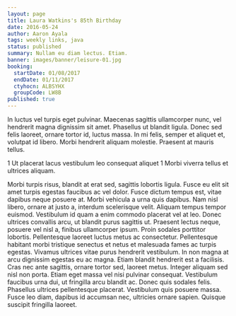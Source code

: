 ```yaml
---
layout: page
title: Laura Watkins's 85th Birthday
date: 2016-05-24
author: Aaron Ayala
tags: weekly links, java
status: published
summary: Nullam eu diam lectus. Etiam.
banner: images/banner/leisure-01.jpg
booking:
  startDate: 01/08/2017
  endDate: 01/11/2017
  ctyhocn: ALBSYHX
  groupCode: LW8B
published: true
---
```

In luctus vel turpis eget pulvinar. Maecenas sagittis ullamcorper nunc, vel hendrerit magna dignissim sit amet. Phasellus ut blandit ligula. Donec sed felis laoreet, ornare tortor id, luctus massa. In mi felis, semper et aliquet et, volutpat id libero. Morbi hendrerit aliquam molestie. Praesent at mauris tellus.

1 Ut placerat lacus vestibulum leo consequat aliquet
1 Morbi viverra tellus et ultrices aliquam.

Morbi turpis risus, blandit at erat sed, sagittis lobortis ligula. Fusce eu elit sit amet turpis egestas faucibus ac vel dolor. Fusce dictum tempus est, vitae dapibus neque posuere at. Morbi vehicula a urna quis dapibus. Nam nisl libero, ornare at justo a, interdum scelerisque velit. Aliquam tempus tempor euismod. Vestibulum id quam a enim commodo placerat vel at leo. Donec ultrices convallis arcu, ut blandit purus sagittis ut. Praesent lectus neque, posuere vel nisl a, finibus ullamcorper ipsum.
Proin sodales porttitor lobortis. Pellentesque laoreet luctus metus ac consectetur. Pellentesque habitant morbi tristique senectus et netus et malesuada fames ac turpis egestas. Vivamus ultrices vitae purus hendrerit vestibulum. In non magna at arcu dignissim egestas eu ac magna. Etiam blandit hendrerit est a facilisis. Cras nec ante sagittis, ornare tortor sed, laoreet metus. Integer aliquam sed nisl non porta. Etiam eget massa vel nisi pulvinar consequat. Vestibulum faucibus urna dui, ut fringilla arcu blandit ac. Donec quis sodales felis. Phasellus ultrices pellentesque placerat. Vestibulum quis posuere massa. Fusce leo diam, dapibus id accumsan nec, ultricies ornare sapien. Quisque suscipit fringilla laoreet.
